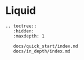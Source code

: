 # Liquid

```eval_rst
.. toctree::
   :hidden:
   :maxdepth: 1

   docs/quick_start/index.md
   docs/in_depth/index.md
```
